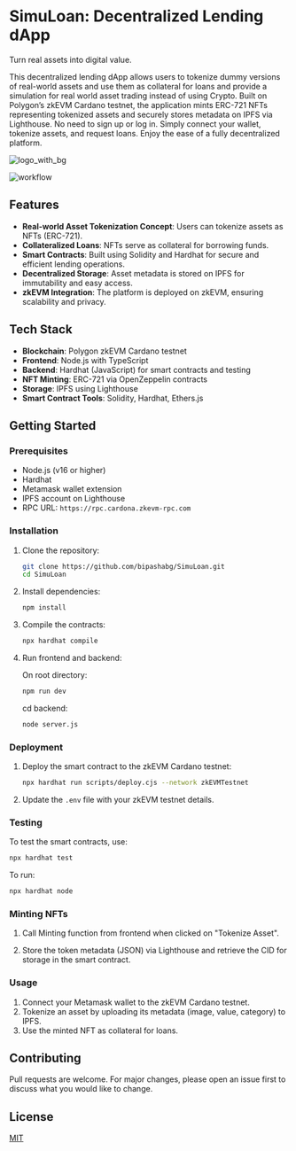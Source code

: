 # SimuLoan: Decentralized Lending dApp
Turn real assets into digital value.

This decentralized lending dApp allows users to tokenize dummy versions of real-world assets and use them as collateral for loans and provide a simulation for real world asset trading instead of using Crypto. Built on Polygon’s zkEVM Cardano testnet, the application mints ERC-721 NFTs representing tokenized assets and securely stores metadata on IPFS via Lighthouse. No need to sign up or log in. Simply connect your wallet, tokenize assets, and request loans. Enjoy the ease of a fully decentralized platform.


![logo_with_bg](https://github.com/user-attachments/assets/9c96ab3a-31a0-4ffa-9053-30aa65390692)


![workflow](https://github.com/user-attachments/assets/60f3bd6e-cb22-42ce-a5da-5a2ff0b593e1)

## Features

- **Real-world Asset Tokenization Concept**: Users can tokenize assets as NFTs (ERC-721).
- **Collateralized Loans**: NFTs serve as collateral for borrowing funds.
- **Smart Contracts**: Built using Solidity and Hardhat for secure and efficient lending operations.
- **Decentralized Storage**: Asset metadata is stored on IPFS for immutability and easy access.
- **zkEVM Integration**: The platform is deployed on zkEVM, ensuring scalability and privacy.

## Tech Stack

- **Blockchain**: Polygon zkEVM Cardano testnet
- **Frontend**: Node.js with TypeScript
- **Backend**: Hardhat (JavaScript) for smart contracts and testing
- **NFT Minting**: ERC-721 via OpenZeppelin contracts
- **Storage**: IPFS using Lighthouse
- **Smart Contract Tools**: Solidity, Hardhat, Ethers.js

## Getting Started

### Prerequisites

- Node.js (v16 or higher)
- Hardhat
- Metamask wallet extension
- IPFS account on Lighthouse
- RPC URL: `https://rpc.cardona.zkevm-rpc.com`

### Installation

1. Clone the repository:

   ```bash
   git clone https://github.com/bipashabg/SimuLoan.git
   cd SimuLoan
   ```

2. Install dependencies:

   ```bash
   npm install
   ```

3. Compile the contracts:

   ```bash
   npx hardhat compile
   ```

4. Run frontend and backend:
   
   On root directory:
   ```bash
   npm run dev
   ```

   cd backend:
   ```bash
   node server.js
   ```

### Deployment

1. Deploy the smart contract to the zkEVM Cardano testnet:

   ```bash
   npx hardhat run scripts/deploy.cjs --network zkEVMTestnet
   ```

2. Update the `.env` file with your zkEVM testnet details.

### Testing

To test the smart contracts, use:

```bash
npx hardhat test
```

To run:

```bash
npx hardhat node
```

### Minting NFTs

1. Call Minting function from frontend when clicked on "Tokenize Asset".

2. Store the token metadata (JSON) via Lighthouse and retrieve the CID for storage in the smart contract.

### Usage

1. Connect your Metamask wallet to the zkEVM Cardano testnet.
2. Tokenize an asset by uploading its metadata (image, value, category) to IPFS.
3. Use the minted NFT as collateral for loans.

## Contributing

Pull requests are welcome. For major changes, please open an issue first to discuss what you would like to change.

## License

[MIT](https://opensource.org/licenses/MIT)
